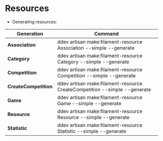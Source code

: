 # Resources

- Generating resources:

| Generation            | Command                                                                   |
|-----------------------|---------------------------------------------------------------------------|
| **Association**       | ddev artisan make:filament-resource Association --simple --generate       |
| **Category**          | ddev artisan make:filament-resource Category --simple --generate          |
| **Competition**       | ddev artisan make:filament-resource Competition --simple --generate       |
| **CreateCompetition** | ddev artisan make:filament-resource CreateCompetition --simple --generate |
| **Game**              | ddev artisan make:filament-resource Game --simple --generate              |
| **Resource**          | ddev artisan make:filament-resource Resource --simple --generate          |
| **Statistic**         | ddev artisan make:filament-resource Statistic --simple --generate         |